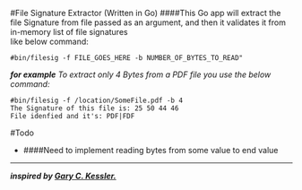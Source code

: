 #File Signature Extractor (Written in Go)
####This Go app will extract the file Signature from file passed as an argument, and then it validates it from in-memory list of file signatures  
like below command:
```
#bin/filesig -f FILE_GOES_HERE -b NUMBER_OF_BYTES_TO_READ"
```
***for example***
*To extract only 4 Bytes from a PDF file you use the below command:*

```
#bin/filesig -f /location/SomeFile.pdf -b 4
The Signature of this file is: 25 50 44 46
File idenfied and it's: PDF|FDF
```


#Todo

* ####Need to implement reading bytes from some value to end value
---

***inspired by [Gary C. Kessler.](http://www.garykessler.net/library/file_sigs.html)***

